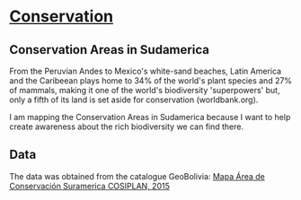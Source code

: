 # [Conservation](https://geo.gob.bo/geonetwork/srv/eng/catalog.search#/metadata/46bb6940-2f29-40bd-a330-64edd523a3e9)

## Conservation Areas in Sudamerica

From the Peruvian Andes to Mexico's white-sand beaches, Latin America and the Caribeean plays home to 34% of the world's plant species and 27% of mammals, making it one of the world's biodiversity 'superpowers' but, only a fifth of its land is set aside for conservation (worldbank.org).

I am mapping the Conservation Areas in Sudamerica because I want to help create awareness about the rich biodiversity we can find there. 

## Data

The data was obtained from the catalogue GeoBolivia: [Mapa Área de Conservación Suramerica COSIPLAN, 2015](https://geo.gob.bo/geonetwork/srv/eng/catalog.search#/metadata/46bb6940-2f29-40bd-a330-64edd523a3e9)